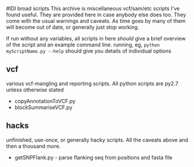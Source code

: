 #IDI broad scripts 
This archive is miscellaneous vcf/sam/etc scripts I've found useful. They are provided here in case anybody else does too. They come with the usual warnings and caveats. As time goes by many of them will become out of date, or generally just stop working. 

If run without any variables, all scripts in here *should* give a brief overview of the script and an example command line. 
running, eg, `python myScriptName.py --help` should give you details of individual options

## vcf
various vcf-mangling and reporting scripts. All python scripts are py2.7 unless otherwise stated
* copyAnnotationToVCF.py
* blockSummariseVCF.py

## hacks
unfinished, use-once, or generally hacky scripts. All the caveats above and then a thousand more. 
* getSNPFlank.py - parse flanking seq from positions and fasta file 
